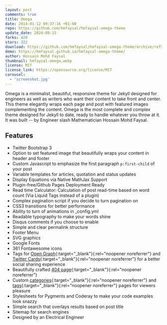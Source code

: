 ```yaml
---
layout: post
comments: true
title: Omega
date: 2014-01-12 09:37:16 +01:00
repo: https://github.com/hmfaysal/hmfaysal-omega-theme
update_date: 2024-08-15
forks: 420
stars: 322
download: https://github.com/hmfaysal/hmfaysal-omega-theme/archive/refs/heads/gh-pages.zip
demo: https://hmfaysal.github.io/hmfaysal-omega-theme/
author: Hossain Mohd Faysal
thumbnail: hmfaysal-omega.webp
license: MIT
license_link: https://opensource.org/license/MIT
carousel:
  - 'screenshot.jpg'
---
```


Omega is a minimalist, beautiful, responsive theme for Jekyll designed for engineers as well as writers who want their content to take front and center. This theme elegantly wraps each page and post with featured images complementing the content. Omega is the most complete and complex theme designed for Jekyll to date, ready to handle whatever you throw at it. It was built -- by Engineer slash Mathematician Hossain Mohd Faysal.

## Features

* Twitter Bootstrap 3
* Option to set featured image that beautifully wraps your content in header and footer
* Custom Javascript to emphasize the first paragraph `p:first-child` of your post
* Variable templates for articles, quotation and status updates
* Display Equations via Native MathJax Support
* Plugin-free/Github Pages Deployment Ready
* Read time Calculator: Calculation of post read-time based on word count (Via Liquid Tags instead of a plugin)
* Complex pagination script if you decide to turn pagination on
* CSS3 transitions for better performance
* Ability to turn of animations in _config.yml
* Readable typography to make your words shine
* Disqus comments if you choose to enable
* Simple and clear permalink structure
* Footer Menu
* SVG graphics
* Google Fonts
* 361 Fontawesome icons
* Tags for [Open Graph](https://developers.facebook.com/docs/opengraph/){:target="_blank"}{:rel="noopener noreferrer"} and [Twitter Cards](https://dev.twitter.com/docs/cards){:target="_blank"}{:rel="noopener noreferrer"} for a better social sharing experience
* Beautifully crafted [404 page](https://hmfaysal.github.io/hmfaysal-omega-theme/404.html){:target="_blank"}{:rel="noopener noreferrer"}
* Custom [categories](https://hmfaysal.github.io/hmfaysal-omega-theme/categories/){:target="_blank"}{:rel="noopener noreferrer"} and [tags](https://hmfaysal.github.io/hmfaysal-omega-theme/tags/){:target="_blank"}{:rel="noopener noreferrer"} pages for viewers pleasure
* Stylesheets for Pygments and Coderay to make your code examples look snazzy
* Simple search that overlays results based on post title
* Sitemap for search engines
* Designed by an Electrical Engineer
